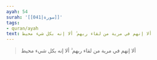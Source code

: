 ```yaml
---
ayah: 54
surah: '[[041|سورة]]'
tags:
- quran/ayah
text: ألا إنهم في مرية من لقاء ربهم ۗ ألا إنه بكل شيء محيط
---
```

> ألا إنهم في مرية من لقاء ربهم ۗ ألا إنه بكل شيء محيط

